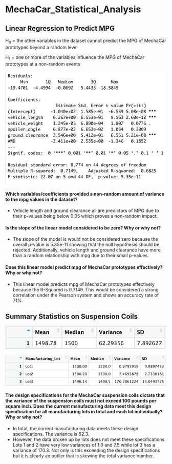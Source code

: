 # MechaCar_Statistical_Analysis


## Linear Regression to Predict MPG

H<sub>0</sub> = the other variables in the dataset cannot predict the MPG of MechaCar prototypes beyond a random level

H<sub>1</sub> = one or more of the variables influence the MPG of MechaCar prototypes at a non-random events

![MPG Linear Regression](https://github.com/chloebellehooton/MechaCar_Statistical_Analysis/blob/main/Images/mpg_lin_reg.png)

#### Which variables/coefficients provided a non-random amount of variance to the mpg values in the dataset?
- Vehicle length and ground clearance all are predictors of MPG due to their p-values being below 0.05 which proves a non-random impact.

#### Is the slope of the linear model considered to be zero? Why or why not?
- The slope of the model is would not be considered zero because the overall p-value is 5.35e-11 showing that the null hypothesis should be rejected. Additionally, vehicle length and ground clearance have more than a random relationship with mpg due to their small p-values. 

#### Does this linear model predict mpg of MechaCar prototypes effectively? Why or why not?
- This linear model predicts mpg of MechaCar prototypes effectively because the R-Squared is 0.7149. This would be considered a strong correlation under the Pearson system and shows an accuracy rate of 71%. 


## Summary Statistics on Suspension Coils

![Total Summary](https://github.com/chloebellehooton/MechaCar_Statistical_Analysis/blob/main/Images/total_summary.png)

![Lot Summary](https://github.com/chloebellehooton/MechaCar_Statistical_Analysis/blob/main/Images/lot_summary.png)

#### The design specifications for the MechaCar suspension coils dictate that the variance of the suspension coils must not exceed 100 pounds per square inch. Does the current manufacturing data meet this design specification for all manufacturing lots in total and each lot individually? Why or why not?
- In total, the current manufacturing data meets these design specifications. The variance is 62.3. 
- However, the data broken up by lots does not meet these specifications. Lots 1 and 2 have very low variances of 1.0 and 7.5 while lot 3 has a variance of 170.3. Not only is this exceeding the design specifications but it is clearly an outlier that is skewing the total variance number. 






